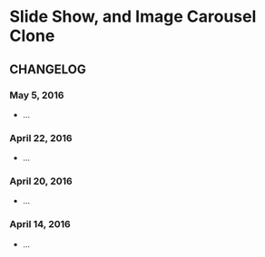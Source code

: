 # Slide Show, and Image Carousel Clone

## CHANGELOG

### May 5, 2016
- ...

### April 22, 2016
- ...

### April 20, 2016
- ...

### April 14, 2016
- ...
